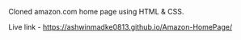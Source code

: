 Cloned amazon.com home page using HTML & CSS.

Live link - https://ashwinmadke0813.github.io/Amazon-HomePage/
